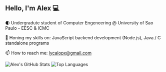 ## Hello, I'm Alex 💻

🌒 Undergradute student of Computer Engeneering @ University of Sao Paulo - EESC & ICMC

🔭 Honing my skills on: JavaScript backend development (Node.js), Java / C standalone programs

📫 How to reach me: lycalopx@gmail.com

![Alex's GitHub Stats](https://github-readme-stats.vercel.app/api?username=LycalopX&show_icons=true&theme=radical)
![Top Languages](https://github-readme-stats.vercel.app/api/top-langs/?username=lycalopx&layout=compact)
